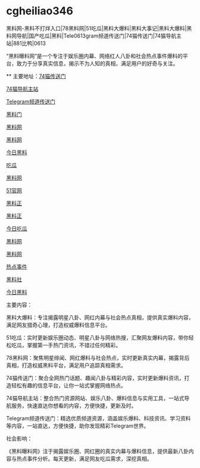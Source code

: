 # cgheiliao346

黑料网-黑料不打烊入口|78黑料网|51吃瓜|黑料大爆料|黑料大事记|黑料大爆料|黑料网导航|国产吃瓜|黑料|Tele0613gram频道传送门|74猫传送门|74猫导航主站|881比鸭|0613

“黑料曝料网”是一个专注于娱乐圈内幕、网络红人八卦和社会热点事件爆料的平台，致力于分享真实信息，揭示不为人知的真相，满足用户的好奇与关注。

** 主要地址：<a href="https://74mao.com/">74猫传送门</a>

<a href="https://74mao.com/">74猫导航主站</a>

<a href="https://74mao.com/">Telegram频道传送门</a>

<a href="https://heiliaomendujia-1.pages.dev/">黑料门</a>

<a href="https://heiliaowangdu.pages.dev/">黑料网</a>

<a href="https://heiliaochuansongmen-01.pages.dev/">黑料网</a>

<a href="https://jinriheiliao99.pages.dev/">今日黑料</a>

<a href="https://heiliaobuda01.pages.dev/">吃瓜</a>

<a href="https://heiliaowangjinri2.pages.dev/">黑料网</a>

<a href="https://heiliaozhengneng.pages.dev/">51官网</a>

<a href="https://heiliaozhengnengliang-99.pages.dev/">黑料正</a>

<a href="https://heiliaozheng01.pages.dev/">黑料正</a>

<a href="https://heiliaochuansong01.pages.dev/">今日吃瓜</a>

<a href="https://wanlichang.pages.dev/">黑料网</a>

<a href="https://heiliaowangjin01.pages.dev/">黑料网</a>

<a href="https://redianshijian01.pages.dev/">热点事件</a>

<a href="hchengrenbanzui.pages.dev">黑料社</a>

<a href="https://heiliaoshedujia-1.pages.dev/">今日黑料</a>

主要内容：

黑料大爆料：专注揭露明星八卦、网红内幕与社会热点真相，提供真实爆料内容，满足网友猎奇心理，打造权威爆料信息平台。

51吃瓜：实时更新娱乐圈动态、明星八卦与网络热搜，汇聚网友爆料内容，带你轻松吃瓜，掌握第一手热门资讯，不错过任何精彩。

78黑料网：聚焦明星绯闻、网红爆料与社会热点，实时更新真实内幕，揭露背后真相，打造权威黑料平台，满足用户追踪真相需求。

74猫传送门：聚合全网热门话题、趣闻八卦与精彩内容，实时更新爆料资讯，打造轻松有趣的信息平台，让你一站式掌握网络热点。

74猫导航主站：整合热门资源网站、娱乐八卦、爆料信息与实用工具，一站式导航服务，快速直达你想看的内容，方便快捷，更新及时。

Telegram频道传送门：精选优质频道资源，涵盖娱乐爆料、科技资讯、学习资料等内容，一站直达，方便快捷，助你发现精彩Telegram世界。

社会影响：

《黑料曝料网》注于揭露娱乐圈、网红圈的真实内幕与爆料信息，提供最新八卦内容与热点事件分析。每天更新，满足网友吃瓜需求，深挖真相。
